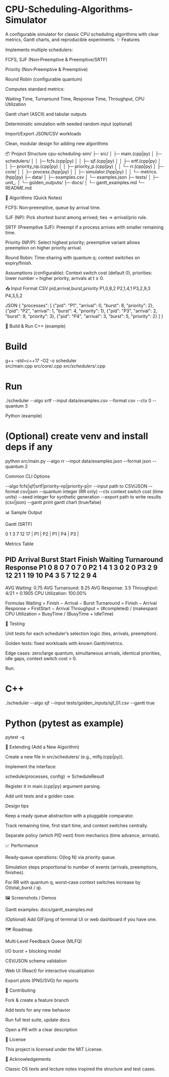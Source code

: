 # CPU-Scheduling-Algorithms-Simulator
A configurable simulator for classic CPU scheduling algorithms with clear metrics, Gantt charts, and reproducible experiments.
✨ Features

Implements multiple schedulers:

FCFS, SJF (Non‑Preemptive & Preemptive/SRTF)

Priority (Non‑Preemptive & Preemptive)

Round Robin (configurable quantum)

Computes standard metrics:

Waiting Time, Turnaround Time, Response Time, Throughput, CPU Utilization

Gantt chart (ASCII) and tabular outputs

Deterministic simulation with seeded random input (optional)

Import/Export JSON/CSV workloads

Clean, modular design for adding new algorithms

📦 Project Structure
cpu-scheduling-sim/
├─ src/
│  ├─ main.(cpp|py)
│  ├─ schedulers/
│  │  ├─ fcfs.(cpp|py)
│  │  ├─ sjf.(cpp|py)
│  │  ├─ srtf.(cpp|py)
│  │  ├─ priority_np.(cpp|py)
│  │  ├─ priority_p.(cpp|py)
│  │  └─ rr.(cpp|py)
│  ├─ core/
│  │  ├─ process.(hpp|py)
│  │  ├─ simulator.(hpp|py)
│  │  └─ metrics.(hpp|py)
├─ data/
│  ├─ examples.csv
│  └─ examples.json
├─ tests/
│  ├─ unit_*.*
│  └─ golden_outputs/
├─ docs/
│  └─ gantt_examples.md
└─ README.md

🧠 Algorithms (Quick Notes)

FCFS: Non‑preemptive, queue by arrival time.

SJF (NP): Pick shortest burst among arrived; ties → arrival/prio rule.

SRTF (Preemptive SJF): Preempt if a process arrives with smaller remaining time.

Priority (NP/P): Select highest priority; preemptive variant allows preemption on higher priority arrival.

Round Robin: Time‑sharing with quantum q; context switches on expiry/finish.

Assumptions (configurable): Context switch cost (default 0), priorities: lower number = higher priority, arrivals at t ≥ 0.

📥 Input Format
CSV
pid,arrival,burst,priority
P1,0,8,2
P2,1,4,1
P3,2,9,3
P4,3,5,2

JSON
{
  "processes": [
    {"pid": "P1", "arrival": 0, "burst": 8, "priority": 2},
    {"pid": "P2", "arrival": 1, "burst": 4, "priority": 1},
    {"pid": "P3", "arrival": 2, "burst": 9, "priority": 3},
    {"pid": "P4", "arrival": 3, "burst": 5, "priority": 2}
  ]
}

🚀 Build & Run
C++ (example)
# Build
g++ -std=c++17 -O2 -o scheduler \
  src/main.cpp src/core/*.cpp src/schedulers/*.cpp

# Run
./scheduler --algo srtf --input data/examples.csv --format csv --ctx 0 --quantum 3

Python (example)
# (Optional) create venv and install deps if any
python src/main.py --algo rr --input data/examples.json --format json --quantum 2


Common CLI Options

--algo        fcfs|sjf|srtf|priority-np|priority-p|rr
--input       path to CSV/JSON
--format      csv|json
--quantum     integer (RR only)
--ctx         context switch cost (time units)
--seed        integer for synthetic generation
--export      path to write results (csv|json)
--gantt       print gantt chart (true/false)

📊 Sample Output

Gantt (SRTF)

0   1   3     7     12    17
| P1 | P2 | P1 |  P4  |  P3  |


Metrics Table

PID  Arrival  Burst  Start  Finish  Waiting  Turnaround  Response
P1        0      8      0       7        0          7         0
P2        1      4      1       3        0          2         0
P3        2      9     12      21        1          19        10
P4        3      5      7      12        2          9         4
---------------------------------------------------------------
AVG Waiting: 0.75   AVG Turnaround: 9.25   AVG Response: 3.5
Throughput: 4/21 = 0.1905   CPU Utilization: 100.00%


Formulas
Waiting = Finish − Arrival − Burst
Turnaround = Finish − Arrival
Response = FirstStart − Arrival
Throughput = (#completed) / (makespan)
CPU Utilization = BusyTime / (BusyTime + IdleTime)

🧪 Testing

Unit tests for each scheduler’s selection logic (ties, arrivals, preemption).

Golden tests: fixed workloads with known Gantt/metrics.

Edge cases: zero/large quantum, simultaneous arrivals, identical priorities, idle gaps, context switch cost > 0.

Run:

# C++
./scheduler --algo sjf --input tests/golden_inputs/sjf_01.csv --gantt true

# Python (pytest as example)
pytest -q

🧩 Extending (Add a New Algorithm)

Create a new file in src/schedulers/ (e.g., mlfq.(cpp|py)).

Implement the interface:

schedule(processes, config) -> ScheduleResult

Register it in main.(cpp|py) argument parsing.

Add unit tests and a golden case.

Design tips

Keep a ready queue abstraction with a pluggable comparator.

Track remaining time, first start time, and context switches centrally.

Separate policy (which PID next) from mechanics (time advance, arrivals).

📈 Performance

Ready‑queue operations: O(log N) via priority queue.

Simulation steps proportional to number of events (arrivals, preemptions, finishes).

For RR with quantum q, worst‑case context switches increase by O(total_burst / q).

🖼 Screenshots / Demos

Gantt examples: docs/gantt_examples.md

(Optional) Add GIF/png of terminal UI or web dashboard if you have one.

🗺 Roadmap

 Multi‑Level Feedback Queue (MLFQ)

 I/O burst + blocking model

 CSV/JSON schema validation

 Web UI (React) for interactive visualization

 Export plots (PNG/SVG) for reports

🤝 Contributing

Fork & create a feature branch

Add tests for any new behavior

Run full test suite, update docs

Open a PR with a clear description

📜 License

This project is licensed under the MIT License.

🙌 Acknowledgements

Classic OS texts and lecture notes inspired the structure and test cases.
